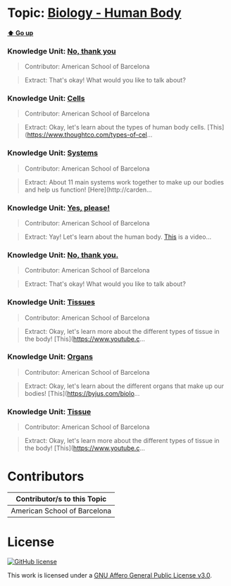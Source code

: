 # Topic: [Biology - Human Body](../topics/biology-human-body.md) 
#### [:arrow_up: Go up](../README.md)

### Knowledge Unit: [No, thank you ](../knowledge_units/biology-human-body/no-thank-you.md)

> Contributor: American School of Barcelona

> Extract: That&#039;s okay! What would you like to talk about?


### Knowledge Unit: [Cells ](../knowledge_units/biology-human-body/cells.md)

> Contributor: American School of Barcelona

> Extract: Okay, let&#039;s learn about the types of human body cells. [This](https://www.thoughtco.com/types-of-cel...


### Knowledge Unit: [Systems ](../knowledge_units/biology-human-body/systems.md)

> Contributor: American School of Barcelona

> Extract: About 11 main systems work together to make up our bodies and help us function! [Here](http://carden...


### Knowledge Unit: [Yes, please! ](../knowledge_units/biology-human-body/yes-please.md)

> Contributor: American School of Barcelona

> Extract: Yay! Let&#039;s learn about the human body. [This](https://www.youtube.com/embed/EtWknf1gzKo) is a video...


### Knowledge Unit: [No, thank you. ](../knowledge_units/biology-human-body/no-thank-you.md)

> Contributor: American School of Barcelona

> Extract: That&#039;s okay! What would you like to talk about?


### Knowledge Unit: [Tissues ](../knowledge_units/biology-human-body/tissues.md)

> Contributor: American School of Barcelona

> Extract: Okay, let&#039;s learn more about the different types of tissue in the body! [This](https://www.youtube.c...


### Knowledge Unit: [Organs ](../knowledge_units/biology-human-body/organs.md)

> Contributor: American School of Barcelona

> Extract: Okay, let&#039;s learn about the different organs that make up our bodies! [This](https://byjus.com/biolo...


### Knowledge Unit: [Tissue ](../knowledge_units/biology-human-body/tissue.md)

> Contributor: American School of Barcelona

> Extract: Okay, let&#039;s learn more about the different types of tissue in the body! [This](https://www.youtube.c...


# Contributors

| Contributor/s to this Topic |
| - |  
| American School of Barcelona |    


# License
[![GitHub license](https://img.shields.io/github/license/inbrainz/cerebro)](https://github.com/inbrainz/cerebro/blob/master/LICENSE)

This work is licensed under a [GNU Affero General Public License v3.0](https://www.gnu.org/licenses/agpl-3.0.txt).